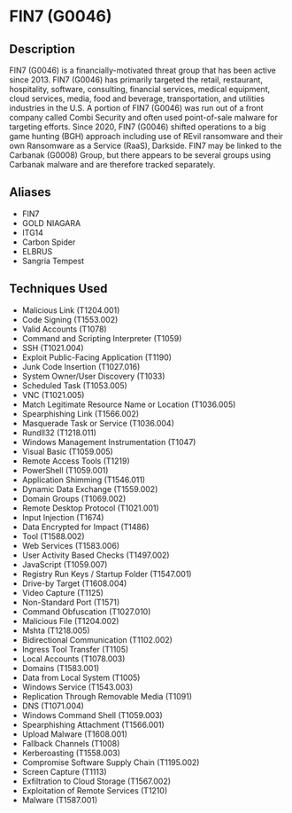 # FIN7 (G0046)

## Description
FIN7 (G0046) is a financially-motivated threat group that has been active since 2013. FIN7 (G0046) has primarily targeted the retail, restaurant, hospitality, software, consulting, financial services, medical equipment, cloud services, media, food and beverage, transportation, and utilities industries in the U.S. A portion of FIN7 (G0046) was run out of a front company called Combi Security and often used point-of-sale malware for targeting efforts. Since 2020, FIN7 (G0046) shifted operations to a big game hunting (BGH) approach including use of REvil ransomware and their own Ransomware as a Service (RaaS), Darkside. FIN7 may be linked to the Carbanak (G0008) Group, but there appears to be several groups using Carbanak malware and are therefore tracked separately.

## Aliases
- FIN7
- GOLD NIAGARA
- ITG14
- Carbon Spider
- ELBRUS
- Sangria Tempest

## Techniques Used
- Malicious Link (T1204.001)
- Code Signing (T1553.002)
- Valid Accounts (T1078)
- Command and Scripting Interpreter (T1059)
- SSH (T1021.004)
- Exploit Public-Facing Application (T1190)
- Junk Code Insertion (T1027.016)
- System Owner/User Discovery (T1033)
- Scheduled Task (T1053.005)
- VNC (T1021.005)
- Match Legitimate Resource Name or Location (T1036.005)
- Spearphishing Link (T1566.002)
- Masquerade Task or Service (T1036.004)
- Rundll32 (T1218.011)
- Windows Management Instrumentation (T1047)
- Visual Basic (T1059.005)
- Remote Access Tools (T1219)
- PowerShell (T1059.001)
- Application Shimming (T1546.011)
- Dynamic Data Exchange (T1559.002)
- Domain Groups (T1069.002)
- Remote Desktop Protocol (T1021.001)
- Input Injection (T1674)
- Data Encrypted for Impact (T1486)
- Tool (T1588.002)
- Web Services (T1583.006)
- User Activity Based Checks (T1497.002)
- JavaScript (T1059.007)
- Registry Run Keys / Startup Folder (T1547.001)
- Drive-by Target (T1608.004)
- Video Capture (T1125)
- Non-Standard Port (T1571)
- Command Obfuscation (T1027.010)
- Malicious File (T1204.002)
- Mshta (T1218.005)
- Bidirectional Communication (T1102.002)
- Ingress Tool Transfer (T1105)
- Local Accounts (T1078.003)
- Domains (T1583.001)
- Data from Local System (T1005)
- Windows Service (T1543.003)
- Replication Through Removable Media (T1091)
- DNS (T1071.004)
- Windows Command Shell (T1059.003)
- Spearphishing Attachment (T1566.001)
- Upload Malware (T1608.001)
- Fallback Channels (T1008)
- Kerberoasting (T1558.003)
- Compromise Software Supply Chain (T1195.002)
- Screen Capture (T1113)
- Exfiltration to Cloud Storage (T1567.002)
- Exploitation of Remote Services (T1210)
- Malware (T1587.001)
